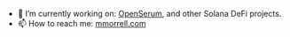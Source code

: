 - 🔭 I’m currently working on: [OpenSerum](https://openserum.io), and other Solana DeFi projects.
- 📫 How to reach me: [mmorrell.com](mmorrell.com)
